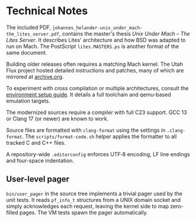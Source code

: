 # Technical Notes

The included PDF, `johannes_helander-unix_under_mach-the_lites_server.pdf`,
contains the master's thesis *Unix Under Mach – The Lites Server*. It describes
Lites' architecture and how BSD was adapted to run on Mach. The PostScript
`lites.MASTERS.ps` is another format of the same document.

Building older releases often requires a matching Mach kernel. The Utah Flux
project hosted detailed instructions and patches, many of which are mirrored at
[archive.org](https://web.archive.org/).

To experiment with cross compilation or multiple architectures, consult the
[environment setup guide](setup.md). It details a full toolchain and
qemu-based emulation targets.

The modernized sources require a compiler with full
C23 support. GCC 13 or Clang 17 (or newer) are known to work.


Source files are formatted with `clang-format` using the settings in `.clang-format`. The `scripts/format-code.sh` helper applies the formatter to all tracked C and C++ files.

A repository-wide `.editorconfig` enforces UTF‑8 encoding, LF line endings and four-space indentation.

## User-level pager

`bin/user_pager` in the source tree implements a trivial pager used by the unit
tests.  It reads `pf_info_t` structures from a UNIX domain socket and simply
acknowledges each request, leaving the kernel side to map zero-filled pages.
The VM tests spawn the pager automatically.
